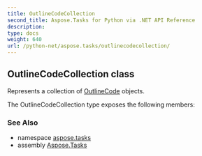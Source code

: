 ```yaml
---
title: OutlineCodeCollection
second_title: Aspose.Tasks for Python via .NET API Reference
description: 
type: docs
weight: 640
url: /python-net/aspose.tasks/outlinecodecollection/
---
```


## OutlineCodeCollection class

Represents a collection of [OutlineCode](/tasks/python-net/aspose.tasks/outlinecode/) objects.

The OutlineCodeCollection type exposes the following members:

### See Also

* namespace [aspose.tasks](/tasks/python-net/aspose.tasks/)
* assembly [Aspose.Tasks](/tasks/python-net/)

